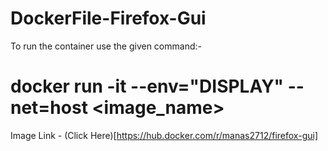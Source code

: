 # DockerFile-Firefox-Gui

To run the container use the given command:- 
# docker  run -it --env="DISPLAY" --net=host <image_name>

Image Link - (Click Here)[https://hub.docker.com/r/manas2712/firefox-gui]
